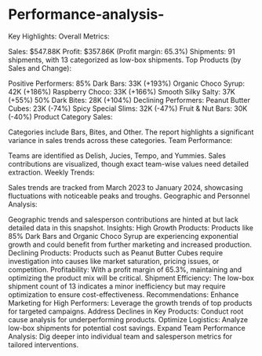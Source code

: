 # Performance-analysis-
Key Highlights:
Overall Metrics:

Sales: $547.88K
Profit: $357.86K (Profit margin: 65.3%)
Shipments: 91 shipments, with 13 categorized as low-box shipments.
Top Products (by Sales and Change):

Positive Performers:
85% Dark Bars: 33K (+193%)
Organic Choco Syrup: 42K (+186%)
Raspberry Choco: 33K (+166%)
Smooth Silky Salty: 37K (+55%)
50% Dark Bites: 28K (+104%)
Declining Performers:
Peanut Butter Cubes: 23K (-74%)
Spicy Special Slims: 32K (-47%)
Fruit & Nut Bars: 30K (-40%)
Product Category Sales:

Categories include Bars, Bites, and Other.
The report highlights a significant variance in sales trends across these categories.
Team Performance:

Teams are identified as Delish, Jucies, Tempo, and Yummies.
Sales contributions are visualized, though exact team-wise values need detailed extraction.
Weekly Trends:

Sales trends are tracked from March 2023 to January 2024, showcasing fluctuations with noticeable peaks and troughs.
Geographic and Personnel Analysis:

Geographic trends and salesperson contributions are hinted at but lack detailed data in this snapshot.
Insights:
High Growth Products: Products like 85% Dark Bars and Organic Choco Syrup are experiencing exponential growth and could benefit from further marketing and increased production.
Declining Products: Products such as Peanut Butter Cubes require investigation into causes like market saturation, pricing issues, or competition.
Profitability: With a profit margin of 65.3%, maintaining and optimizing the product mix will be critical.
Shipment Efficiency: The low-box shipment count of 13 indicates a minor inefficiency but may require optimization to ensure cost-effectiveness.
Recommendations:
Enhance Marketing for High Performers: Leverage the growth trends of top products for targeted campaigns.
Address Declines in Key Products: Conduct root cause analysis for underperforming products.
Optimize Logistics: Analyze low-box shipments for potential cost savings.
Expand Team Performance Analysis: Dig deeper into individual team and salesperson metrics for tailored interventions.
